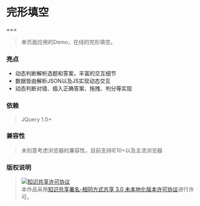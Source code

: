 # 完形填空
=== 
> 单页面应用的Demo，在线的完形填空。

### 亮点   
* 动态判断解析选题和答案，丰富的交互细节
* 数据皆由解析JSON以及JS实现动态交互
* 动态判断对错、插入正确答案、拖拽、判分等实现


### 依赖
> JQuery 1.0+

### 兼容性  
> 未刻意考虑浏览器的兼容性，目前支持IE10+以及主流浏览器

### 版权说明
><a rel="license" href="http://creativecommons.org/licenses/by-sa/3.0/"><img alt="知识共享许可协议" style="border-width:0" src="https://i.creativecommons.org/l/by-sa/3.0/88x31.png" /></a><br />本作品采用<a rel="license" href="http://creativecommons.org/licenses/by-sa/3.0/">知识共享署名-相同方式共享 3.0 未本地化版本许可协议</a>进行许可。
